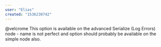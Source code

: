 ```yaml
---
user: "Elias"
created: "1536230742"
---
```


@velcrome This option is available on the advanced Serialize (Log Errors) node - name is not perfect and option should probably be available on the simple node also.
